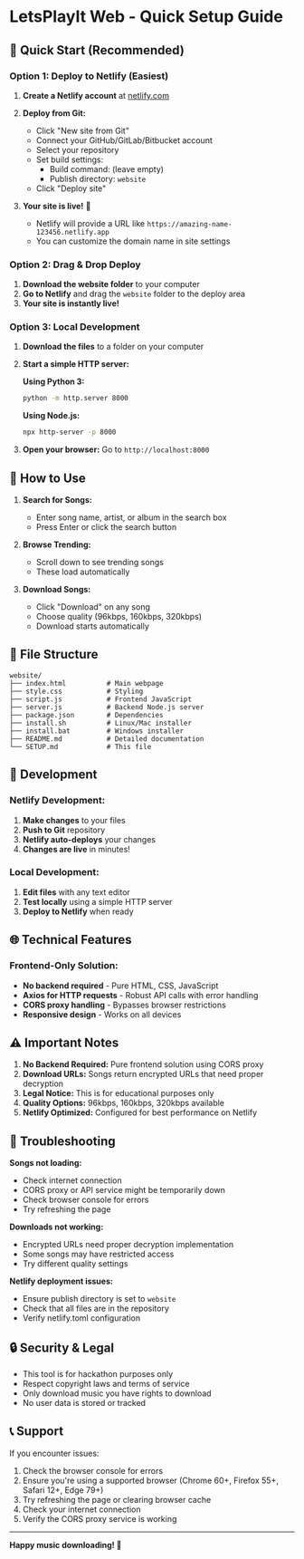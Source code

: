 # LetsPlayIt Web - Quick Setup Guide

## 🚀 Quick Start (Recommended)

### Option 1: Deploy to Netlify (Easiest)

1. **Create a Netlify account** at [netlify.com](https://netlify.com)

2. **Deploy from Git:**
   - Click "New site from Git"
   - Connect your GitHub/GitLab/Bitbucket account
   - Select your repository
   - Set build settings:
     - Build command: (leave empty)
     - Publish directory: `website`
   - Click "Deploy site"

3. **Your site is live!** 🎉
   - Netlify will provide a URL like `https://amazing-name-123456.netlify.app`
   - You can customize the domain name in site settings

### Option 2: Drag & Drop Deploy

1. **Download the website folder** to your computer
2. **Go to Netlify** and drag the `website` folder to the deploy area
3. **Your site is instantly live!**

### Option 3: Local Development

1. **Download the files** to a folder on your computer
2. **Start a simple HTTP server:**

   **Using Python 3:**
   ```bash
   python -m http.server 8000
   ```

   **Using Node.js:**
   ```bash
   npx http-server -p 8000
   ```

3. **Open your browser:** Go to `http://localhost:8000`

## 🎵 How to Use

1. **Search for Songs:**
   - Enter song name, artist, or album in the search box
   - Press Enter or click the search button

2. **Browse Trending:**
   - Scroll down to see trending songs
   - These load automatically

3. **Download Songs:**
   - Click "Download" on any song
   - Choose quality (96kbps, 160kbps, 320kbps)
   - Download starts automatically

## 📁 File Structure

```
website/
├── index.html          # Main webpage
├── style.css           # Styling
├── script.js           # Frontend JavaScript
├── server.js           # Backend Node.js server
├── package.json        # Dependencies
├── install.sh          # Linux/Mac installer
├── install.bat         # Windows installer
├── README.md           # Detailed documentation
└── SETUP.md            # This file
```

## 🔧 Development

### Netlify Development:
1. **Make changes** to your files
2. **Push to Git** repository
3. **Netlify auto-deploys** your changes
4. **Changes are live** in minutes!

### Local Development:
1. **Edit files** with any text editor
2. **Test locally** using a simple HTTP server
3. **Deploy to Netlify** when ready

## 🌐 Technical Features

### Frontend-Only Solution:
- **No backend required** - Pure HTML, CSS, JavaScript
- **Axios for HTTP requests** - Robust API calls with error handling
- **CORS proxy handling** - Bypasses browser restrictions
- **Responsive design** - Works on all devices

## ⚠️ Important Notes

1. **No Backend Required:** Pure frontend solution using CORS proxy
2. **Download URLs:** Songs return encrypted URLs that need proper decryption
3. **Legal Notice:** This is for educational purposes only
4. **Quality Options:** 96kbps, 160kbps, 320kbps available
5. **Netlify Optimized:** Configured for best performance on Netlify

## 🐛 Troubleshooting

**Songs not loading:**
- Check internet connection
- CORS proxy or API service might be temporarily down
- Check browser console for errors
- Try refreshing the page

**Downloads not working:**
- Encrypted URLs need proper decryption implementation
- Some songs may have restricted access
- Try different quality settings

**Netlify deployment issues:**
- Ensure publish directory is set to `website`
- Check that all files are in the repository
- Verify netlify.toml configuration

## 🔒 Security & Legal

- This tool is for hackathon purposes only
- Respect copyright laws and terms of service
- Only download music you have rights to download
- No user data is stored or tracked

## 📞 Support

If you encounter issues:
1. Check the browser console for errors
2. Ensure you're using a supported browser (Chrome 60+, Firefox 55+, Safari 12+, Edge 79+)
3. Try refreshing the page or clearing browser cache
4. Check your internet connection
5. Verify the CORS proxy service is working

---

**Happy music downloading! 🎵**
